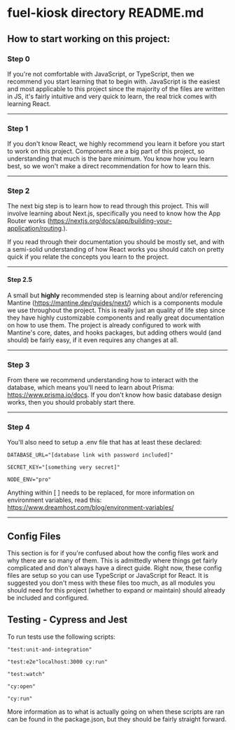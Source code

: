 # fuel-kiosk directory README.md

## How to start working on this project:

### Step 0
If you're not comfortable with JavaScript, or TypeScript, then we recommend you start learning that to begin with. JavaScript is the easiest and most applicable to this project since the majority of the files are written in JS, it's fairly intuitive and very quick to learn, the real trick comes with learning React.


___
### Step 1
If you don't know React, we highly recommend you learn it before you start to work on this project. Components are a big part of this project, so understanding that much is the bare minimum. You know how you learn best, so we won't make a direct recommendation for how to learn this.

___
### Step 2

The next big step is to learn how to read through this project. This will involve learning about Next.js, specifically you need to know how the App Router works (https://nextjs.org/docs/app/building-your-application/routing.). 

If you read through their documentation you should be mostly set, and with a semi-solid understanding of how React works you should catch on pretty quick if you relate the concepts you learn to the project.

___
#### Step 2.5
A small but **highly** recommended step is learning about and/or referencing Mantine (https://mantine.dev/guides/next/) which is a components module we use throughout the project. This is really just an quality of life step since they have highly customizable components and really great documentation on how to use them. The project is already configured to work with Mantine's core, dates, and hooks packages, but adding others would (and should) be fairly easy, if it even requires any changes at all.
___

### Step 3
From there we recommend understanding how to interact with the database, which means you'll need to learn about Prisma:
https://www.prisma.io/docs. If you don't know how basic database design works, then you should probably start there.
___

### Step 4
You'll also need to setup a .env file that has at least these declared:

    DATABASE_URL="[database link with password included]"

    SECRET_KEY="[something very secret]"

    NODE_ENV="pro"

Anything within [ ] needs to be replaced, for more information on environment variables, read this:
https://www.dreamhost.com/blog/environment-variables/
___

## Config Files

This section is for if you're confused about how the config files work and why there are so many of them. This is admittedly where things get fairly complicated and don't always have a direct guide. Right now, these config files are setup so you can use TypeScript or JavaScript for React. It is suggested you don't mess with these files too much, as all modules you should need for this project (whether to expand or maintain) should already be included and configured. 

## Testing - Cypress and Jest

To run tests use the following scripts:

    "test:unit-and-integration"

    "test:e2e"localhost:3000 cy:run"

    "test:watch"

    "cy:open"

    "cy:run"

More information as to what is actually going on when these scripts are ran can be found in the package.json, but they should be fairly straight forward.